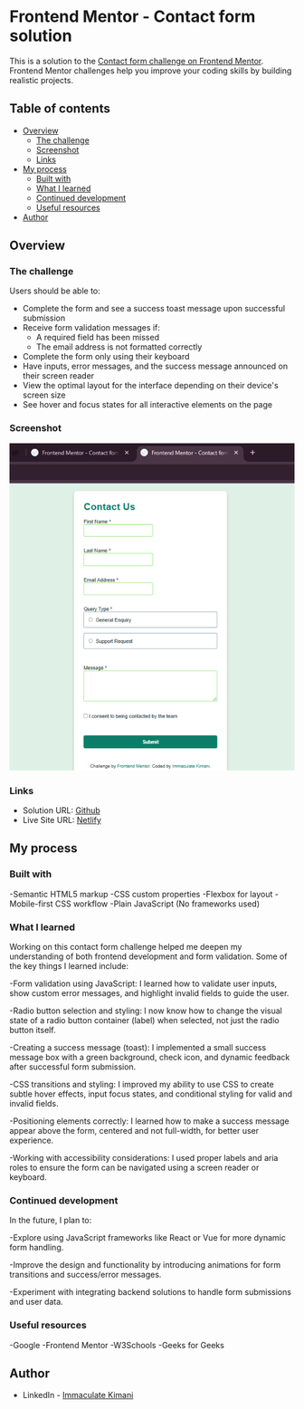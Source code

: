 # Frontend Mentor - Contact form solution

This is a solution to the [Contact form challenge on Frontend Mentor](https://www.frontendmentor.io/challenges/contact-form--G-hYlqKJj). Frontend Mentor challenges help you improve your coding skills by building realistic projects. 

## Table of contents

- [Overview](#overview)
  - [The challenge](#the-challenge)
  - [Screenshot](#screenshot)
  - [Links](#links)
- [My process](#my-process)
  - [Built with](#built-with)
  - [What I learned](#what-i-learned)
  - [Continued development](#continued-development)
  - [Useful resources](#useful-resources)
- [Author](#author)


## Overview

### The challenge

Users should be able to:

- Complete the form and see a success toast message upon successful submission
- Receive form validation messages if:
  - A required field has been missed
  - The email address is not formatted correctly
- Complete the form only using their keyboard
- Have inputs, error messages, and the success message announced on their screen reader
- View the optimal layout for the interface depending on their device's screen size
- See hover and focus states for all interactive elements on the page

### Screenshot

![alt text](<assets/images/contact form screenshot.png>)


### Links

- Solution URL: [Github](https://your-solution-url.com)
- Live Site URL: [Netlify](https://your-live-site-url.com)

## My process

### Built with

-Semantic HTML5 markup
-CSS custom properties
-Flexbox for layout
-Mobile-first CSS workflow
-Plain JavaScript (No frameworks used)

### What I learned

Working on this contact form challenge helped me deepen my understanding of both frontend development and form validation. Some of the key things I learned include:

-Form validation using JavaScript: I learned how to validate user inputs, show custom error messages, and highlight invalid fields to guide the user.

-Radio button selection and styling: I now know how to change the visual state of a radio button container (label) when selected, not just the radio button itself.

-Creating a success message (toast): I implemented a small success message box with a green background, check icon, and dynamic feedback after successful form submission.

-CSS transitions and styling: I improved my ability to use CSS to create subtle hover effects, input focus states, and conditional styling for valid and invalid fields.

-Positioning elements correctly: I learned how to make a success message appear above the form, centered and not full-width, for better user experience.

-Working with accessibility considerations: I used proper labels and aria roles to ensure the form can be navigated using a screen reader or keyboard.

### Continued development

In the future, I plan to:

-Explore using JavaScript frameworks like React or Vue for more dynamic form handling.

-Improve the design and functionality by introducing animations for form transitions and success/error messages.

-Experiment with integrating backend solutions to handle form submissions and user data.


### Useful resources

-Google 
-Frontend Mentor
-W3Schools
-Geeks for Geeks


## Author

- LinkedIn - [Immaculate Kimani](https://www.linkedin.com/in/immaculate-kimani-07172529b/)




